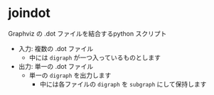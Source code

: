 # joindot
Graphviz の .dot ファイルを結合するpython スクリプト

- 入力: 複数の .dot ファイル
  - 中には `digraph` が一つ入っているものとします
- 出力: 単一の .dot ファイル
  - 単一の `digraph` を出力します
    - 中には各ファイルの `digraph` を `subgraph` にして保持します

